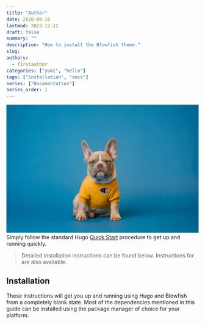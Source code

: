```yaml
---
title: "Author"
date: 2020-08-16
lastmod: 2023-12-12
draft: false
summary: ""
description: "How to install the Blowfish theme."
slug: 
authors: 
  - firstauthor
categories: ["yumi", "hello"]
tags: ["installation", "docs"]
series: ["Documentation"]
series_order: 1
---
```


![hello](dog.webp)
Simply follow the standard Hugo [Quick Start](https://gohugo.io/getting-started/quick-start/) procedure to get up and running quickly.

> Detailed installation instructions can be found below. Instructions for are also available.

## Installation

These instructions will get you up and running using Hugo and Blowfish from a completely blank state. Most of the dependencies mentioned in this guide can be installed using the package manager of choice for your platform.